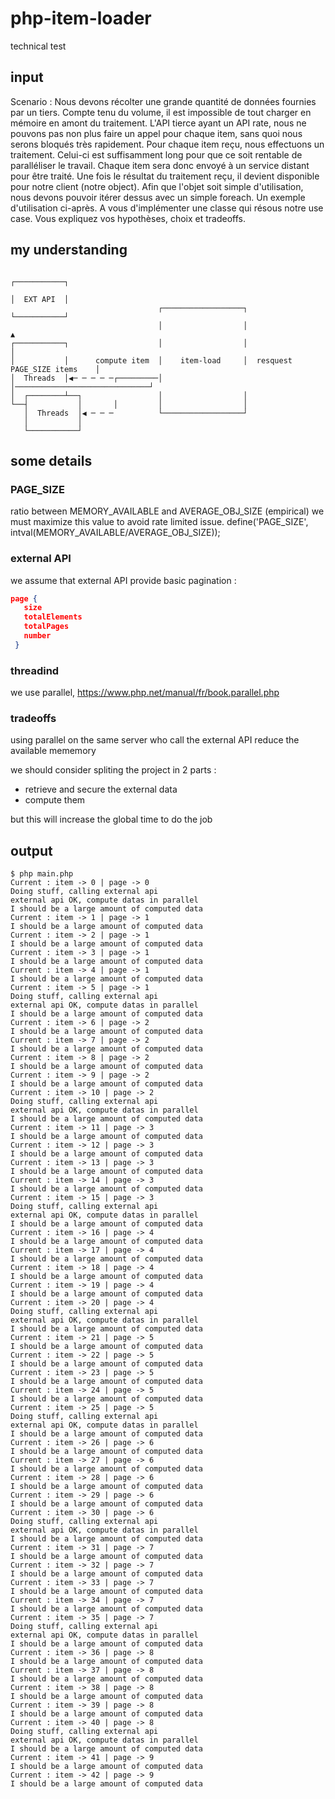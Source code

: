 # php-item-loader

technical test

## input

Scenario :
Nous devons récolter une grande quantité de données fournies par un tiers.
Compte tenu du volume, il est impossible de tout charger en mémoire en amont du traitement.
L'API tierce ayant un API rate, nous ne pouvons pas non plus faire un appel pour chaque item,
sans quoi nous serons bloqués très rapidement.
Pour chaque item reçu, nous effectuons un traitement. Celui-ci est suffisamment
long pour que ce soit rentable de paralléliser le travail.
Chaque item sera donc envoyé à un service distant pour être traité.
Une fois le résultat du traitement reçu, il devient disponible pour notre client (notre object).
Afin que l'objet soit simple d'utilisation, nous devons pouvoir itérer dessus avec un simple foreach.
Un exemple d'utilisation ci-après.
A vous d'implémenter une classe qui résous notre use case.
Vous expliquez vos hypothèses, choix et tradeoffs.

## my understanding

```monodraw                                                                               
                                                                             ┌───────────┐
                                                                             │  EXT API  │
                                 ┌──────────────────┐                        └───────────┘
                                 │                  │                              ▲      
┌───────────┐                    │                  │                              │      
│           │      compute item  │    item-load     │  resquest PAGE_SIZE items    │      
│  Threads  │◀─ ─ ─ ─ ─┌─────────│                  │──────────────────────────────┘      
│  ┌────────┴──┐                 │                  │                                     
└──┤           │       │         │                  │                                     
   │  Threads  │◀ ─ ─ ─          └──────────────────┘                                     
   │           │                                                                          
   └───────────┘                                                                          
```                                                                                       

## some details

### PAGE_SIZE

 ratio between MEMORY_AVAILABLE and AVERAGE_OBJ_SIZE (empirical)
 we must maximize this value to avoid rate limited issue.
 define('PAGE_SIZE', intval(MEMORY_AVAILABLE/AVERAGE_OBJ_SIZE));

### external API

we assume that external API provide basic pagination  :

```json
page {
   size
   totalElements
   totalPages
   number
 }
 ```

### threadind

 we use parallel, https://www.php.net/manual/fr/book.parallel.php

### tradeoffs

  using parallel on the same server who call the external API reduce the available mememory

  we should consider spliting the project in 2 parts :

  - retrieve and secure the external data
  - compute them

 but this will increase the global time to do the job

## output

```shell
$ php main.php
Current : item -> 0 | page -> 0
Doing stuff, calling external api
external api OK, compute datas in parallel
I should be a large amount of computed data
Current : item -> 1 | page -> 1
I should be a large amount of computed data
Current : item -> 2 | page -> 1
I should be a large amount of computed data
Current : item -> 3 | page -> 1
I should be a large amount of computed data
Current : item -> 4 | page -> 1
I should be a large amount of computed data
Current : item -> 5 | page -> 1
Doing stuff, calling external api
external api OK, compute datas in parallel
I should be a large amount of computed data
Current : item -> 6 | page -> 2
I should be a large amount of computed data
Current : item -> 7 | page -> 2
I should be a large amount of computed data
Current : item -> 8 | page -> 2
I should be a large amount of computed data
Current : item -> 9 | page -> 2
I should be a large amount of computed data
Current : item -> 10 | page -> 2
Doing stuff, calling external api
external api OK, compute datas in parallel
I should be a large amount of computed data
Current : item -> 11 | page -> 3
I should be a large amount of computed data
Current : item -> 12 | page -> 3
I should be a large amount of computed data
Current : item -> 13 | page -> 3
I should be a large amount of computed data
Current : item -> 14 | page -> 3
I should be a large amount of computed data
Current : item -> 15 | page -> 3
Doing stuff, calling external api
external api OK, compute datas in parallel
I should be a large amount of computed data
Current : item -> 16 | page -> 4
I should be a large amount of computed data
Current : item -> 17 | page -> 4
I should be a large amount of computed data
Current : item -> 18 | page -> 4
I should be a large amount of computed data
Current : item -> 19 | page -> 4
I should be a large amount of computed data
Current : item -> 20 | page -> 4
Doing stuff, calling external api
external api OK, compute datas in parallel
I should be a large amount of computed data
Current : item -> 21 | page -> 5
I should be a large amount of computed data
Current : item -> 22 | page -> 5
I should be a large amount of computed data
Current : item -> 23 | page -> 5
I should be a large amount of computed data
Current : item -> 24 | page -> 5
I should be a large amount of computed data
Current : item -> 25 | page -> 5
Doing stuff, calling external api
external api OK, compute datas in parallel
I should be a large amount of computed data
Current : item -> 26 | page -> 6
I should be a large amount of computed data
Current : item -> 27 | page -> 6
I should be a large amount of computed data
Current : item -> 28 | page -> 6
I should be a large amount of computed data
Current : item -> 29 | page -> 6
I should be a large amount of computed data
Current : item -> 30 | page -> 6
Doing stuff, calling external api
external api OK, compute datas in parallel
I should be a large amount of computed data
Current : item -> 31 | page -> 7
I should be a large amount of computed data
Current : item -> 32 | page -> 7
I should be a large amount of computed data
Current : item -> 33 | page -> 7
I should be a large amount of computed data
Current : item -> 34 | page -> 7
I should be a large amount of computed data
Current : item -> 35 | page -> 7
Doing stuff, calling external api
external api OK, compute datas in parallel
I should be a large amount of computed data
Current : item -> 36 | page -> 8
I should be a large amount of computed data
Current : item -> 37 | page -> 8
I should be a large amount of computed data
Current : item -> 38 | page -> 8
I should be a large amount of computed data
Current : item -> 39 | page -> 8
I should be a large amount of computed data
Current : item -> 40 | page -> 8
Doing stuff, calling external api
external api OK, compute datas in parallel
I should be a large amount of computed data
Current : item -> 41 | page -> 9
I should be a large amount of computed data
Current : item -> 42 | page -> 9
I should be a large amount of computed data
```

